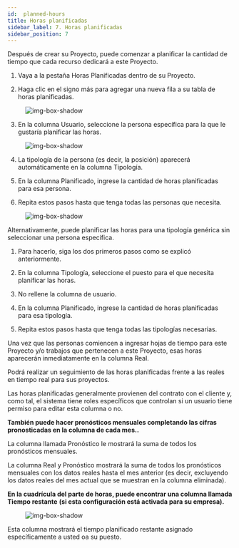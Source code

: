```yaml
---
id:  planned-hours
title: Horas planificadas
sidebar_label: 7. Horas planificadas
sidebar_position: 7
---
```


Después de crear su Proyecto, puede comenzar a planificar la cantidad de tiempo que cada recurso dedicará a este Proyecto.

1. Vaya a la pestaña Horas Planificadas dentro de su Proyecto.

2. Haga clic en el signo más para agregar una nueva fila a su tabla de horas planificadas.

<figure>

![img-box-shadow](/img/university/project-management/project-management-lesson7-1.png)
<figcaption></figcaption>
</figure>

3. En la columna Usuario, seleccione la persona específica para la que le gustaría planificar las horas.

<figure>

![img-box-shadow](/img/university/project-management/project-management-lesson7-2.png)
<figcaption></figcaption>
</figure>

4. La tipología de la persona (es decir, la posición) aparecerá automáticamente en la columna Tipología.

5. En la columna Planificado, ingrese la cantidad de horas planificadas para esa persona.

6. Repita estos pasos hasta que tenga todas las personas que necesita.

<figure>

![img-box-shadow](/img/university/project-management/project-management-lesson7-3.png)
<figcaption></figcaption>
</figure>

Alternativamente, puede planificar las horas para una tipología genérica sin seleccionar una persona específica.

1. Para hacerlo, siga los dos primeros pasos como se explicó anteriormente.

2. En la columna Tipología, seleccione el puesto para el que necesita planificar las horas.

3. No rellene la columna de usuario.

4. En la columna Planificado, ingrese la cantidad de horas planificadas para esa tipología.

5. Repita estos pasos hasta que tenga todas las tipologías necesarias.

Una vez que las personas comiencen a ingresar hojas de tiempo para este Proyecto y/o trabajos que pertenecen a este Proyecto, esas horas aparecerán inmediatamente en la columna Real. 

Podrá realizar un seguimiento de las horas planificadas frente a las reales en tiempo real para sus proyectos.

Las horas planificadas generalmente provienen del contrato con el cliente y, como tal, el sistema tiene roles específicos que controlan si un usuario tiene permiso para editar esta columna o no.

**También puede hacer pronósticos mensuales completando las cifras pronosticadas en la columna de cada mes..**

La columna llamada Pronóstico le mostrará la suma de todos los pronósticos mensuales.

La columna Real y Pronóstico mostrará la suma de todos los pronósticos mensuales con los datos reales hasta el mes anterior (es decir, excluyendo los datos reales del mes actual que se muestran en la columna eliminada).

**En la cuadrícula del parte de horas, puede encontrar una columna llamada Tiempo restante**
**(si esta configuración está activada para su empresa).**

<figure>

![img-box-shadow](/img/university/project-management/project-management-lesson7-4.png)
<figcaption></figcaption>
</figure>

Esta columna mostrará el tiempo planificado restante asignado específicamente a usted oa su puesto.
